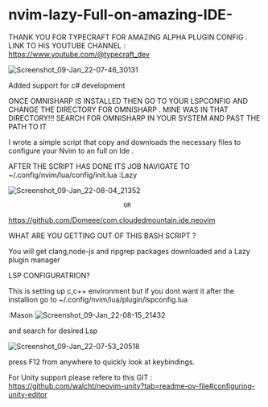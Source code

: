 # nvim-lazy-Full-on-amazing-IDE-

THANK YOU FOR TYPECRAFT FOR AMAZING ALPHA PLUGIN CONFIG . 
LINK TO HIS YOUTUBE CHANNEL : https://www.youtube.com/@typecraft_dev




![Screenshot_09-Jan_22-07-46_30131](https://github.com/altaffff/nvim-lazy-Full-on-amazing-IDE-/assets/17230253/73d74ff1-fe35-4027-b868-1846195148d6)








Added support for c# development 

ONCE OMNISHARP IS INSTALLED THEN GO TO YOUR LSPCONFIG AND CHANGE THE DIRECTORY FOR OMNISHARP . MINE WAS IN THAT DIRECTORY!!! SEARCH FOR OMNISHARP IN YOUR SYSTEM AND PAST THE 
PATH TO IT



I wrote a simple script that copy and downloads the necessary files to configure your Nvim to an full on Ide .

AFTER THE SCRIPT HAS DONE ITS JOB NAVIGATE TO ~/.config/nvim/lua/config/init.lua :Lazy

![Screenshot_09-Jan_22-08-04_21352](https://github.com/altaffff/nvim-lazy-Full-on-amazing-IDE-/assets/17230253/4dcdc615-0c3b-413f-95f0-b71cf00dac4e)


                                    OR
https://github.com/Domeee/com.cloudedmountain.ide.neovim                                    


WHAT ARE YOU GETTING OUT OF THIS BASH SCRIPT ?

You will get clang,node-js and ripgrep packages downloaded and a Lazy plugin manager 

LSP CONFIGURATRION?

This is setting up c,c++ environment but if you dont want it after the installion go to ~/.config/nvim/lua/plugin/lspconfig.lua

:Mason
![Screenshot_09-Jan_22-08-15_21432](https://github.com/altaffff/nvim-lazy-Full-on-amazing-IDE-/assets/17230253/e4e864a5-e16f-447f-b115-de60f6336c7c)





and search for desired Lsp

![Screenshot_09-Jan_22-07-53_20518](https://github.com/altaffff/nvim-lazy-Full-on-amazing-IDE-/assets/17230253/2918bc0b-27e2-4046-ae04-4cc47e863213)


press F12 from anywhere to quickly look at keybindings.

For Unity  support please refere to this GIT : https://github.com/walcht/neovim-unity?tab=readme-ov-file#configuring-unity-editor
